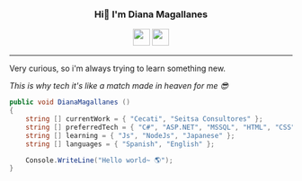 <div align="center">
<h3>Hi👋 I'm Diana Magallanes</h3> 
<a href="https://www.linkedin.com/in/dianamagallanes/"><img src="https://user-images.githubusercontent.com/28024862/164951466-789f75a4-85e7-41e2-a12c-5e45b498abba.png" width="30" height="30"></a>
<a href="https://dianamagallanes.pb.gallery/"><img src="https://icon-library.com/images/globe-icon-white/globe-icon-white-8.jpg" width="30" height="30"></a>
</div>
<hr>

Very curious, so i'm always trying to learn something new.

*This is why tech it's like a match made in heaven for me 😎*



```cs
public void DianaMagallanes ()
{
    string [] currentWork = { "Cecati", "Seitsa Consultores" };
    string [] preferredTech = { "C#", "ASP.NET", "MSSQL", "HTML", "CSS" };
    string [] learning = { "Js", "NodeJs", "Japanese" };
    string [] languages = { "Spanish", "English" };

    Console.WriteLine("Hello world~ 🌎");
}

```


<!---
DianaMagallanes/DianaMagallanes is a ✨ special ✨ repository because its `README.md` (this file) appears on your GitHub profile.
You can click the Preview link to take a look at your changes.
--->
